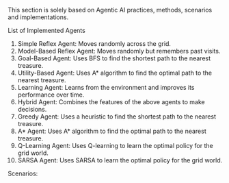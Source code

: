 This section is solely based on Agentic AI practices, methods, scenarios and implementations.

List of Implemented Agents
 1. Simple Reflex Agent: Moves randomly across the grid.
 2. Model-Based Reflex Agent: Moves randomly but remembers past visits.
 3. Goal-Based Agent: Uses BFS to find the shortest path to the nearest treasure.
 4. Utility-Based Agent: Uses A* algorithm to find the optimal path to the nearest treasure.
 5. Learning Agent: Learns from the environment and improves its performance over time.
 6. Hybrid Agent: Combines the features of the above agents to make decisions.
 7. Greedy Agent: Uses a heuristic to find the shortest path to the nearest treasure.
 8. A* Agent: Uses A* algorithm to find the optimal path to the nearest treasure.
 9. Q-Learning Agent: Uses Q-learning to learn the optimal policy for the grid world.
 10. SARSA Agent: Uses SARSA to learn the optimal policy for the grid world.

Scenarios:

